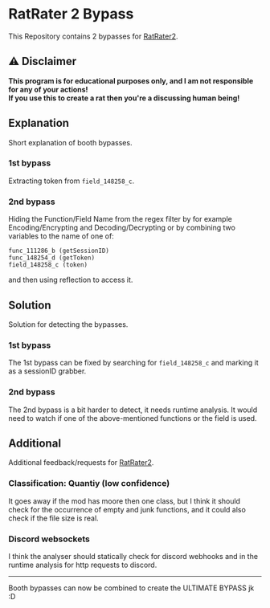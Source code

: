 # RatRater 2 Bypass

This Repository contains 2 bypasses for [RatRater2].

## ⚠️ Disclaimer

**This program is for educational purposes only, and I am not responsible for any of your actions!** \
**If you use this to create a rat then you're a discussing human being!**

## Explanation

Short explanation of booth bypasses.

### 1st bypass

Extracting token from `field_148258_c`.

### 2nd bypass

Hiding the Function/Field Name from the regex filter by for example
Encoding/Encrypting and Decoding/Decrypting or
by combining two variables to the name of one of:

```
func_111286_b (getSessionID)
func_148254_d (getToken)
field_148258_c (token)
```

and then using reflection to access it.

## Solution

Solution for detecting the bypasses.

### 1st bypass

The 1st bypass can be fixed by searching for `field_148258_c` and marking it as a sessionID grabber.

### 2nd bypass

The 2nd bypass is a bit harder to detect, it needs runtime analysis.
It would need to watch if one of the above-mentioned functions or the field is used.

## Additional

Additional feedback/requests for [RatRater2].

### Classification: Quantiy (low confidence)

It goes away if the mod has moore then one class,
but I think it should check for the occurrence of empty and junk functions, and
it could also check if the file size is real.

### Discord websockets

I think the analyser should statically check for discord webhooks and 
in the runtime analysis for http requests to discord.

---

Booth bypasses can now be combined to create the ULTIMATE BYPASS jk :D

[RatRater2]: https://github.com/KTibow/RatRater2
